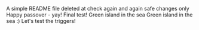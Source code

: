 A simple README file
deleted at
check again
and again
safe changes only
Happy passover - yay!
Final test!
Green island in the sea
Green island in the sea :)
Let's test the triggers!
